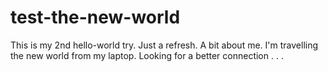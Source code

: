 # test-the-new-world
This is my 2nd hello-world try.  Just a refresh.
A bit about me. I'm travelling the new world from my laptop. Looking for a better connection . . .
